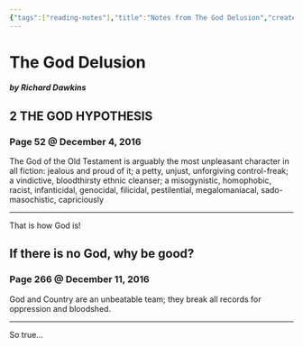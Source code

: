 ```yaml
---
{"tags":["reading-notes"],"title":"Notes from The God Delusion","created":"2016-12-04T18:30:02+06:00","updated":"2023-01-11T14:15:31+06:00","dg-publish":true,"permalink":"/personal/reading/notes-and-highlights/the-god-delusion/","dgPassFrontmatter":true}
---
```


# The God Delusion
##### by Richard Dawkins
## 2 THE GOD HYPOTHESIS 
### Page 52 @ December 4, 2016
The God of the Old Testament is arguably the most unpleasant character in all fiction: jealous and proud of it; a petty, unjust, unforgiving control-freak; a vindictive, bloodthirsty ethnic cleanser; a misogynistic, homophobic, racist, infanticidal, genocidal, filicidal, pestilential, megalomaniacal, sado-masochistic, capriciously

---
That is how God is!


## If there is no God, why be good? 
### Page 266 @ December 11, 2016
God and Country are an unbeatable team; they break all records for oppression and bloodshed.

---
So true…
